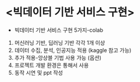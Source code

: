 # <빅데이터 기반 서비스 구현>
- 빅데이터 기반 서비스 구현 5가지-colab
1. 머신러닝 기반, 딥러닝 기반 각각 1개 이상
2. 데이터 수집, 분석, 인공지능 적용 (kaggle 참고 가능)
3. 추가 적용-앙상블 기법 사용 가능 (옵션)
4. 프로젝트 개발 환경은 통해서 사용
5. 동작 시연 및 ppt 작성
